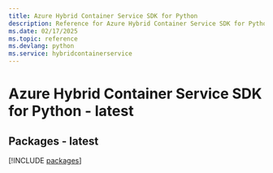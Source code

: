 ```yaml
---
title: Azure Hybrid Container Service SDK for Python
description: Reference for Azure Hybrid Container Service SDK for Python
ms.date: 02/17/2025
ms.topic: reference
ms.devlang: python
ms.service: hybridcontainerservice
---
```

# Azure Hybrid Container Service SDK for Python - latest
## Packages - latest
[!INCLUDE [packages](hybrid-container-service-index.md)]